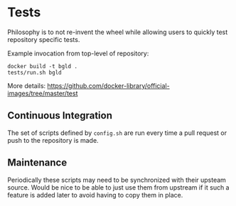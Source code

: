 # Tests

Philosophy is to not re-invent the wheel while allowing users to quickly test repository specific tests.

Example invocation from top-level of repository:

    docker build -t bgld .
    tests/run.sh bgld

More details: https://github.com/docker-library/official-images/tree/master/test

## Continuous Integration

The set of scripts defined by `config.sh` are run every time a pull request or push to the repository is made.

## Maintenance

Periodically these scripts may need to be synchronized with their upsteam source.  Would be nice to be able to just use them from upstream if it such a feature is added later to avoid having to copy them in place.

